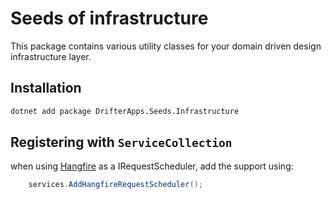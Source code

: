 # Seeds of infrastructure

This package contains various utility classes for your domain driven design infrastructure layer.

## Installation

```bash
dotnet add package DrifterApps.Seeds.Infrastructure
```

## Registering with `ServiceCollection`

when using [Hangfire](https://www.hangfire.io/) as a IRequestScheduler, add the support using:

```csharp
    services.AddHangfireRequestScheduler();
```
